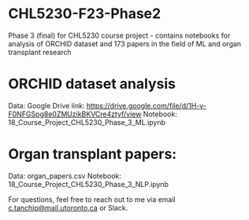 # CHL5230-F23-Phase2

Phase 3 (final) for CHL5230 course project - contains notebooks for analysis of ORCHID dataset and 173 papers in the field of ML and organ transplant research

# ORCHID dataset analysis
Data: Google Drive link: https://drive.google.com/file/d/1H-v-F0NFGSpg8e0ZMUzikBKVCre4ztyf/view 
Notebook: 18_Course_Project_CHL5230_Phase_3_ML.ipynb

# Organ transplant papers:
Data: organ_papers.csv
Notebook: 18_Course_Project_CHL5230_Phase_3_NLP.ipynb

For questions, feel free to reach out to me via email c.tanchip@mail.utoronto.ca or Slack.

